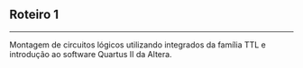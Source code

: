 ## Roteiro 1

<hr>

Montagem de circuitos lógicos utilizando integrados da família TTL e introdução ao software Quartus II da Altera.